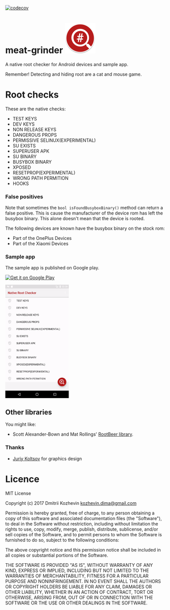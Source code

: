 [![codecov](https://codecov.io/gh/DimaKoz/meat-grinder/branch/master/graph/badge.svg)](https://codecov.io/gh/DimaKoz/meat-grinder)

# meat-grinder ![image](./app/src/main/res/mipmap-xhdpi/ic_launcher.png)
A native root checker for Android devices and sample app.

Remember! Detecting and hiding root are a cat and mouse game.

# Root checks

These are the native checks:

* TEST KEYS
* DEV KEYS
* NON RELEASE KEYS
* DANGEROUS PROPS
* PERMISSIVE SELINUX(EXPERIMENTAL)
* SU EXISTS
* SUPERUSER APK
* SU BINARY
* BUSYBOX BINARY
* XPOSED
* RESETPROP(EXPERIMENTAL)
* WRONG PATH PERMITION
* HOOKS

### False positives

Note that sometimes the `bool isFoundBusyboxBinary()` method can return a false positive.
This is cause the manufacturer of the device rom has left the busybox binary.
This alone doesn't mean that the device is rooted.

The following devices are known have the busybox binary on the stock rom:
* Part of the OnePlus Devices
* Part of the Xiaomi Devices

### Sample app

The sample app is published on Google play.

<a href="https://play.google.com/store/apps/details?id=com.kozhevin.rootchecks"><img width="200" alt="Get it on Google Play" src="https://play.google.com/intl/en_us/badges/images/generic/en-play-badge.png" /></a>

<img width="200" alt="screenshot" src="./art/demo.gif">

## Other libraries

You might like:

 * Scott Alexander-Bown and Mat Rollings' [RootBeer library](https://github.com/scottyab/rootbeer).
 
### Thanks
* [Juriy Koltsov](https://www.instagram.com/mypigpeppa/) for graphics design

# Licence

MIT License

Copyright (c) 2017 Dmitrii Kozhevin <kozhevin.dima@gmail.com>

Permission is hereby granted, free of charge, to any person obtaining a copy
of this software and associated documentation files (the "Software"), to deal
in the Software without restriction, including without limitation the rights
to use, copy, modify, merge, publish, distribute, sublicense, and/or sell
copies of the Software, and to permit persons to whom the Software is
furnished to do so, subject to the following conditions:

The above copyright notice and this permission notice shall be included in all
copies or substantial portions of the Software.

THE SOFTWARE IS PROVIDED "AS IS", WITHOUT WARRANTY OF ANY KIND, EXPRESS OR
IMPLIED, INCLUDING BUT NOT LIMITED TO THE WARRANTIES OF MERCHANTABILITY,
FITNESS FOR A PARTICULAR PURPOSE AND NONINFRINGEMENT. IN NO EVENT SHALL THE
AUTHORS OR COPYRIGHT HOLDERS BE LIABLE FOR ANY CLAIM, DAMAGES OR OTHER
LIABILITY, WHETHER IN AN ACTION OF CONTRACT, TORT OR OTHERWISE, ARISING FROM,
OUT OF OR IN CONNECTION WITH THE SOFTWARE OR THE USE OR OTHER DEALINGS IN THE
SOFTWARE.

